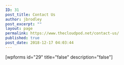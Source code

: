 ```yaml
---
ID: 31
post_title: Contact Us
author: jbrodley
post_excerpt: ""
layout: page
permalink: https://www.thecloudpod.net/contact-us/
published: true
post_date: 2018-12-17 04:03:44
---
```

<!-- wp:shortcode -->
[wpforms id="29" title="false" description="false"]
<!-- /wp:shortcode -->